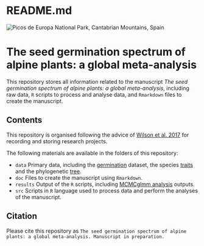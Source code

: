 README.md
================

![Picos de Europa National Park, Cantabrian Mountains,
Spain](Picos%20de%20Europa.jpg)

# The seed germination spectrum of alpine plants: a global meta-analysis

This repository stores all information related to the manuscript *The
seed germination spectrum of alpine plants: a global meta-analysis*,
including raw data, `R` scripts to process and analyse data, and
`Rmarkdown` files to create the manuscript.

## Contents

This repository is organised following the advice of [Wilson et
al. 2017](https://doi.org/10.1371/journal.pcbi.1005510) for recording
and storing research projects.

The following materials are available in the folders of this repository:

  - `data` Primary data, including the
    [germination](https://github.com/efernandezpascual/alpineseeds/blob/master/data/germination.csv)
    dataset, the species
    [traits](https://github.com/efernandezpascual/alpineseeds/blob/master/data/traits.csv)
    and the phylogenetic
    [tree](https://github.com/efernandezpascual/alpineseeds/blob/master/data/ALPINE.tree.pdf).
  - `doc` Files to create the manuscript using `Rmarkdown`.
  - `results` Output of the `R` scripts, including [MCMCglmm
    analysis](https://github.com/efernandezpascual/alpineseeds/tree/master/results/MCMCglmm)
    outputs.
  - `src` Scripts in `R` language used to process data and perform the
    analyses of the manuscript.

## Citation

Please cite this repository as `The seed germination spectrum of alpine
plants: a global meta-analysis. Manuscript in preparation.`
